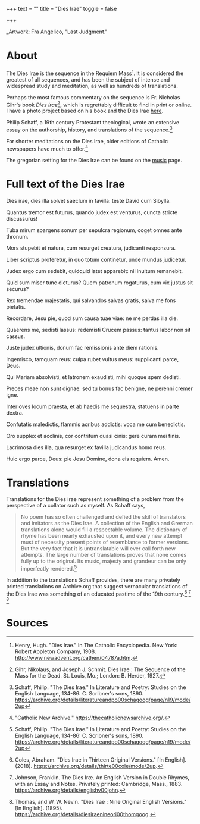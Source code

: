 +++
text = ""
title = "Dies Irae"
toggle = false

+++

_Artwork: Fra Angelico, "Last Judgment."

# About

The Dies Irae is the sequence in the Requiem Mass[^1]. It is considered the greatest of all sequences, and has been the subject of intense and widespread study and meditation, as well as hundreds of translations. 

Perhaps the most famous commentary on the sequence is Fr. Nicholas Gihr's book _Dies Irae_[^2], which is regrettably difficult to find in print or online. I have a photo project based on his book and the Dies Irae [here](/https://sharonkabel.com/dies-irae/).

Philip Schaff, a 19th century Protestant theological, wrote an extensive essay on the authorship, history, and translations of the sequence.[^3]

For shorter meditations on the Dies Irae, older editions of Catholic newspapers have much to offer.[^4]

The gregorian setting for the Dies Irae can be found on the [music](/music/) page.

# Full text of the Dies Irae 

Dies irae, dies illa
solvet saeclum in favilla:
teste David cum Sibylla.

Quantus tremor est futurus,
quando judex est venturus,
cuncta stricte discussurus!

Tuba mirum spargens sonum
per sepulcra regionum,
coget omnes ante thronum.

Mors stupebit et natura,
cum resurget creatura,
judicanti responsura.

Liber scriptus proferetur,
in quo totum continetur,
unde mundus judicetur.

Judex ergo cum sedebit,
quidquid latet apparebit:
nil inultum remanebit.

Quid sum miser tunc dicturus?
Quem patronum rogaturus,
cum vix justus sit securus?

Rex tremendae majestatis,
qui salvandos salvas gratis,
salva me fons pietatis.

Recordare, Jesu pie,
quod sum causa tuae viae:
ne me perdas illa die.

Quaerens me, sedisti lassus:
redemisti Crucem passus:
tantus labor non sit cassus.

Juste judex ultionis,
donum fac remissionis
ante diem rationis.

Ingemisco, tamquam reus:
culpa rubet vultus meus:
supplicanti parce, Deus.

Qui Mariam absolvisti,
et latronem exaudisti,
mihi quoque spem dedisti.

Preces meae non sunt dignae:
sed tu bonus fac benigne,
ne perenni cremer igne.

Inter oves locum praesta,
et ab haedis me sequestra,
statuens in parte dextra.

Confutatis maledictis,
flammis acribus addictis:
voca me cum benedictis.

Oro supplex et acclinis,
cor contritum quasi cinis:
gere curam mei finis.

Lacrimosa dies illa,
qua resurget ex favilla
judicandus homo reus.

Huic ergo parce, Deus:
pie Jesu Domine,
dona eis requiem. Amen.

# Translations

Translations for the Dies irae represent something of a problem from the perspective of a collator such as myself. As Schaff says, 

> No poem has so often challenged and defied the skill of translators and imitators as the Dies Irae. A collection of the English and Grerman translations alone would fill a respectable volume. The dictionary of rhyme has been nearly exhausted upon it, and every new attempt must of necessity present points of resemblance to former versions. But the very fact that it is untranslatable will ever call forth new attempts. The large number of translations proves that none comes fully up to the original. Its music, majesty and grandeur can be only imperfectly rendered.[^3]

In addition to the translations Schaff provides, there are many privately printed translations on Archive.org that suggest vernacular translations of the Dies Irae was something of an educated pastime of the 19th century.[^5] [^6] [^7]

# Sources

[^1]: Henry, Hugh. "Dies Irae." In The Catholic Encyclopedia. New York: Robert Appleton Company, 1908. http://www.newadvent.org/cathen/04787a.htm.

[^2]: Gihr, Nikolaus, and Joseph J. Schmit. Dies Irae : The Sequence of the Mass for the Dead. St. Louis, Mo.; London: B. Herder, 1927.

[^3]: Schaff, Philip. "The Dies Irae." In Literature and Poetry: Studies on the English Language, 134-86: C. Scribner's sons, 1890. https://archive.org/details/literatureandpo00schagoog/page/n19/mode/2up

[^4]: "Catholic New Archive." https://thecatholicnewsarchive.org/.

[^5]: Coles, Abraham. "Dies Irae in Thirteen Original Versions." [In English].  (2018). https://archive.org/details/thirte00cole/mode/2up.

[^6]: Johnson, Franklin. The Dies Iræ. An English Version in Double Rhymes, with an Essay and Notes. Privately printed: Cambridge, Mass., 1883. https://archive.org/details/englishv00john.

[^7]: Thomas, and W. W. Nevin. "Dies Irae : Nine Original English Versions." [In English].  (1895). https://archive.org/details/diesiraenineori00thomgoog.

